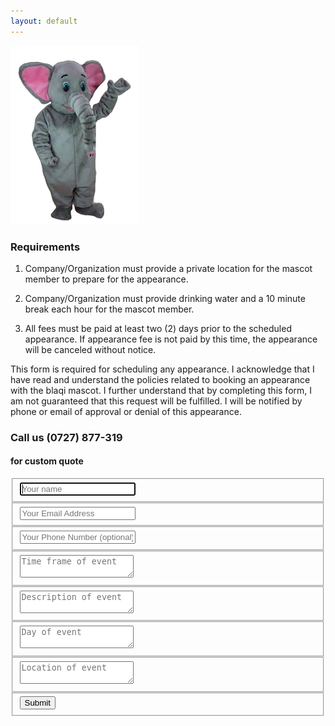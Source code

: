 ```yaml
---
layout: default
---
```


![Eli](/img/pose.png)



### Requirements
1) Company/Organization must provide a private location for the mascot member to prepare for the appearance.

2) Company/Organization must provide drinking water and a 10 minute break each hour for the mascot member.

3) All fees must be paid at least two (2) days prior to the scheduled appearance. If appearance fee is not paid by
this time, the appearance will be canceled without notice.


This form is required for scheduling any appearance. I acknowledge that I have read and understand the policies related to booking
an appearance with the blaqi mascot. I further understand that by completing this form, I am not guaranteed that this request will be fulfilled.
I will be notified by phone or email of approval or denial of this appearance.




 <!-- Contact -->
<div class="containerd">  
  <form id="contact" action="https://formspree.io/blaqi@tuta.io" method="post">
    <h3>Call us (0727) 877-319</h3>
    <h4>for custom quote</h4>
    <fieldset>
      <input placeholder="Your name" type="text" name="name" tabindex="1" required autofocus>
    </fieldset>
    <fieldset>
      <input placeholder="Your Email Address" type="email"  name="email" tabindex="2" required>
    </fieldset>
    <fieldset>
      <input placeholder="Your Phone Number (optional)" type="tel"  name="telephone" tabindex="3" >
    </fieldset>
     <fieldset>
      <textarea placeholder="Time frame of event"  name="timeframe" tabindex="4" required></textarea>
    </fieldset>
     <fieldset>
      <textarea placeholder="Description of event"  name="Description" tabindex="5" required></textarea>
    </fieldset>
    <fieldset>
      <textarea placeholder="Day of event"  name="Day of event" tabindex="6" required></textarea>
    </fieldset>
     <fieldset>
      <textarea placeholder="Location of event"  name="Location" tabindex="7" required></textarea>
    </fieldset>
    <fieldset>
      <button name="submit" type="submit" id="contact-submit" data-submit="...Sending">Submit</button>
    </fieldset>
     </form>
</div>